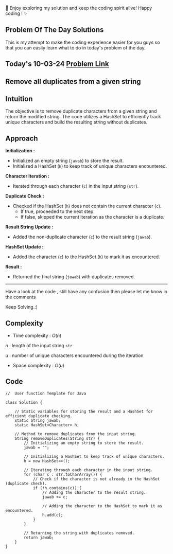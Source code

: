 🚀 Enjoy exploring my solution and keep the coding spirit alive! Happy coding ! ✨


## Problem Of The Day Solutions

This is my attempt to make the coding experience easier for you guys so that you can easily learn what to do in today's problem of the day.

## Today's 10-03-24 [Problem Link](https://www.geeksforgeeks.org/problems/remove-all-duplicates-from-a-given-string4321/1)
## Remove all duplicates from a given string

## Intuition
The objective is to remove duplicate characters from a given string and return the modified string. The code utilizes a HashSet to efficiently track unique characters and build the resulting string without duplicates.

## Approach

**Initialization :**
   - Initialized an empty string (`jawab`) to store the result.
   - Initialized a HashSet (`h`) to keep track of unique characters encountered.

**Character Iteration :**
   - Iterated through each character (`c`) in the input string (`str`).

**Duplicate Check :**
   - Checked if the HashSet (`h`) does not contain the current character (`c`).
     - If true, proceeded to the next step.
     - If false, skipped the current iteration as the character is a duplicate.

**Result String Update :**
   - Added the non-duplicate character (`c`) to the result string (`jawab`).

**HashSet Update :**
   - Added the character (`c`) to the HashSet (`h`) to mark it as encountered.

**Result :**
   - Returned the final string (`jawab`) with duplicates removed.

---
Have a look at the code , still have any confusion then please let me know in the comments

Keep Solving.:)

## Complexity
- Time complexity : $O( n )$
<!-- Add your time complexity here, e.g. $$O())$$ -->
$n$ : length of the input string `str`

$u$ : number of unique characters encountered during the iteration
- Space complexity : $O( u )$
<!-- Add your space complexity here, e.g. $$O(n)$$ -->

## Code

```
//  User function Template for Java

class Solution {
    
    // Static variables for storing the result and a HashSet for efficient duplicate checking.
    static String jawab;
    static HashSet<Character> h;

    // Method to remove duplicates from the input string.
    String removeDuplicates(String str) {
        // Initializing an empty string to store the result.
        jawab = "";

        // Initializing a HashSet to keep track of unique characters.
        h = new HashSet<>();

        // Iterating through each character in the input string.
        for (char c : str.toCharArray()) {
            // Check if the character is not already in the HashSet (duplicate check).
            if (!h.contains(c)) {
                // Adding the character to the result string.
                jawab += c;

                // Adding the character to the HashSet to mark it as encountered.
                h.add(c);
            }
        }

        // Returning the string with duplicates removed.
        return jawab;
    }
}
```
